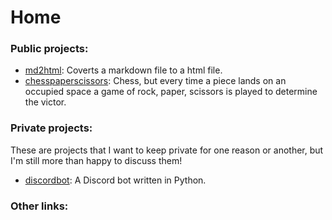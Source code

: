 # Home

### Public projects:

- [md2html](md2html.md): Coverts a markdown file to a html file.
- [chesspaperscissors](chesspaperscissors.md): Chess, but every time a piece lands on an occupied space a game of rock, paper, scissors is played to determine the victor.

### Private projects:
These are projects that I want to keep private for one reason or another, but I'm still more than happy to discuss them!
- [discordbot](discordbot.md): A Discord bot written in Python. 

### Other links: 
